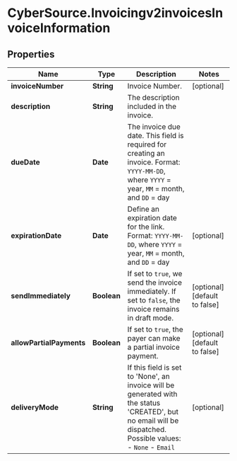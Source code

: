 # CyberSource.Invoicingv2invoicesInvoiceInformation

## Properties
Name | Type | Description | Notes
------------ | ------------- | ------------- | -------------
**invoiceNumber** | **String** | Invoice Number. | [optional] 
**description** | **String** | The description included in the invoice. | 
**dueDate** | **Date** | The invoice due date. This field is required for creating an invoice. Format: `YYYY-MM-DD`, where `YYYY` = year, `MM` = month, and `DD` = day  | 
**expirationDate** | **Date** | Define an expiration date for the link.  Format: `YYYY-MM-DD`, where `YYYY` = year, `MM` = month, and `DD` = day  | [optional] 
**sendImmediately** | **Boolean** | If set to `true`, we send the invoice immediately. If set to `false`, the invoice remains in draft mode. | [optional] [default to false]
**allowPartialPayments** | **Boolean** | If set to `true`, the payer can make a partial invoice payment. | [optional] [default to false]
**deliveryMode** | **String** | If this field is set to 'None', an invoice will be generated with the status 'CREATED', but no email will be dispatched.    Possible values:        - `None`   - `Email`     | [optional] 


